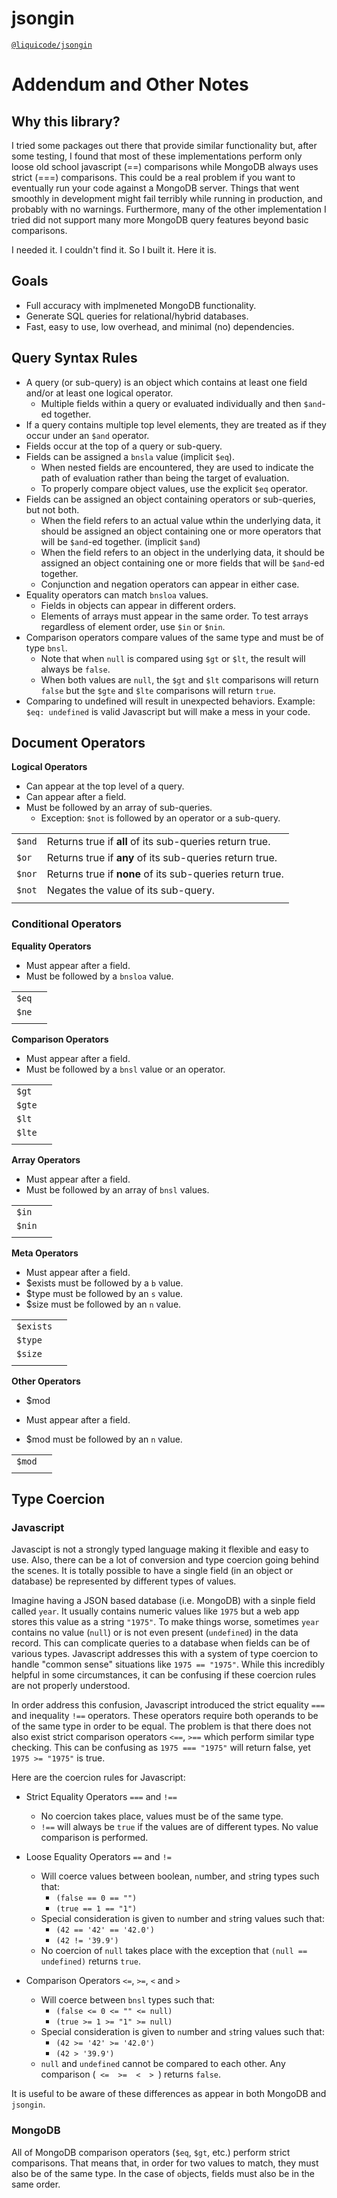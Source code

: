 # jsongin
[`@liquicode/jsongin`](https://github.com/liquicode/jsongin)


# Addendum and Other Notes

Why this library?
---------------------------------------------------------------------

I tried some packages out there that provide similar functionality but, after some testing,
  I found that most of these implementations perform only	loose old school javascript (==)
  comparisons while MongoDB always uses strict (===) comparisons.
This could be a real problem if you want to eventually run your code against a MongoDB server.
Things that went smoothly in development might fail terribly while running in production, and probably with no warnings.
Furthermore, many of the other implementation I tried did not support many more MongoDB query features
  beyond basic comparisons.

I needed it. I couldn't find it. So I built it. Here it is.


Goals
---------------------------------------------------------------------

- Full accuracy with implmeneted MongoDB functionality.
- Generate SQL queries for relational/hybrid databases.
- Fast, easy to use, low overhead, and minimal (no) dependencies.


Query Syntax Rules
---------------------------------------------------------------------

- A query (or sub-query) is an object which contains at least one field and/or at least one logical operator.
	- Multiple fields within a query or evaluated individually and then `$and`-ed together.
- If a query contains multiple top level elements, they are treated as if they occur under an `$and` operator.
- Fields occur at the top of a query or sub-query.
- Fields can be assigned a `bnsla` value (implicit `$eq`).
	- When nested fields are encountered, they are used to indicate the path of evaluation rather than being the target of evaluation.
	- To properly compare object values, use the explicit `$eq` operator.
- Fields can be assigned an object containing operators or sub-queries, but not both.
	- When the field refers to an actual value wthin the underlying data, it should be assigned an object containing one or more operators that will be `$and`-ed together. (implicit `$and`)
	- When the field refers to an object in the underlying data, it should be assigned an object containing one or more fields that will be `$and`-ed together.
	- Conjunction and negation operators can appear in either case.
- Equality operators can match `bnsloa` values.
	- Fields in objects can appear in different orders.
	- Elements of arrays must appear in the same order. To test arrays regardless of element order, use `$in` or `$nin`.
- Comparison operators compare values of the same type and must be of type `bnsl`.
	- Note that when `null` is compared using `$gt` or `$lt`, the result will always be `false`.
	- When both values are `null`, the `$gt` and `$lt` comparisons will return `false` but the `$gte` and `$lte` comparisons will return `true`.
- Comparing to undefined will result in unexpected behaviors. Example: `$eq: undefined` is valid Javascript but will make a mess in your code.


Document Operators
---------------------------------------------------------------------

**Logical Operators**

- Can appear at the top level of a query.
- Can appear after a field.
- Must be followed by an array of sub-queries.
	- Exception: `$not` is followed by an operator or a sub-query.

|          |    |
|----------|----|
| `$and`   | Returns true if **all** of its sub-queries return true. |
| `$or`    | Returns true if **any** of its sub-queries return true. |
| `$nor`   | Returns true if **none** of its sub-queries return true. |
| `$not`   | Negates the value of its sub-query. |
|          | |

### Conditional Operators

**Equality Operators**

- Must appear after a field.
- Must be followed by a `bnsloa` value.

|          |    |
|----------|----|
| `$eq`    |    |
| `$ne`    |    |
|          |    |

**Comparison Operators**

- Must appear after a field.
- Must be followed by a `bnsl` value or an operator.

|          |    |
|----------|----|
| `$gt`    |    |
| `$gte`   |    |
| `$lt`    |    |
| `$lte`   |    |
|          |    |

**Array Operators**

- Must appear after a field.
- Must be followed by an array of `bnsl` values.

|          |    |
|----------|----|
| `$in`    |    |
| `$nin`   |    |
|          |    |

**Meta Operators**

- Must appear after a field.
- $exists must be followed by a `b` value.
- $type must be followed by an `s` value.
- $size must be followed by an `n` value.

|           |    |
|-----------|----|
| `$exists` |    |
| `$type`   |    |
| `$size`   |    |
|           |    |

**Other Operators**

- $mod

- Must appear after a field.
- $mod must be followed by an `n` value.

|          |    |
|----------|----|
| `$mod`   |    |
|          |    |


Type Coercion
---------------------------------------------------------------------

### Javascript

Javascipt is not a strongly typed language making it flexible and easy to use.
Also, there can be a lot of conversion and type coercion going behind the scenes.
It is totally possible to have a single field (in an object or database) be represented by different types of values.

Imagine having a JSON based database (i.e. MongoDB) with a sinple field called `year`.
It usually contains numeric values like `1975` but a web app stores this value as a string `"1975"`.
To make things worse, sometimes `year` contains no value (`null`) or is not even present (`undefined`) in the data record.
This can complicate queries to a database when fields can be of various types.
Javascript addresses this with a system of type coercion to handle "common sense" situations like `1975 == "1975"`.
While this incredibly helpful in some circumstances, it can be confusing if these coercion rules are not properly understood.

In order address this confusion, Javascript introduced the strict equality `===` and inequality `!==` operators.
These operators require both operands to be of the same type in order to be equal.
The problem is that there does not also exist strict comparison operators `<==`, `>==` which perform similar type checking.
This can be confusing as `1975 === "1975"` will return false, yet `1975 >= "1975"` is true.

Here are the coercion rules for Javascript:

- Strict Equality Operators `===` and `!==`
	- No coercion takes place, values must be of the same type.
	- `!==` will always be `true` if the values are of different types. No value comparison is performed.

- Loose Equality Operators `==` and `!=`
	- Will coerce values between `b`oolean, `n`umber, and `s`tring types such that:
		- `(false == 0 == "")`
		- `(true == 1 == "1")`
	- Special consideration is given to `n`umber and `s`tring values such that:
		- `(42 == '42' == '42.0')`
		- `(42 != '39.9')`
	- No coercion of `null` takes place with the exception that `(null == undefined)` returns `true`.

- Comparison Operators `<=`, `>=`, `<` and `>`
	- Will coerce between `bnsl` types such that:
		- `(false <= 0 <= "" <= null)`
		- `(true >= 1 >= "1" >= null)`
	- Special consideration is given to `n`umber and `s`tring values such that:
		- `(42 >= '42' >= '42.0')`
		- `(42 > '39.9')`
	- `null` and `undefined` cannot be compared to each other. Any comparison (`  <=  >=  <  >  `) returns `false`.

It is useful to be aware of these differences as appear in both MongoDB and `jsongin`.


### MongoDB

All of MongoDB comparison operators (`$eq`, `$gt`, etc.) perform strict comparisons.
That means that, in order for two values to match, they must also be of the same type.
In the case of `o`bjects, fields must also be in the same order.




